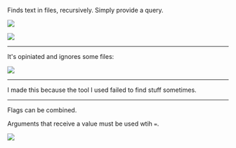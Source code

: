 Finds text in files, recursively. Simply provide a query.

![](https://i.imgur.com/BLN3VTM.jpg)

![](https://i.imgur.com/GrCC9Kc.jpg)

---

It's opiniated and ignores some files:

![](https://i.imgur.com/d3eZaTJ.jpg)

---

I made this because the tool I used failed to find stuff sometimes.

---

Flags can be combined.

Arguments that receive a value must be used wtih `=`.

![](https://i.imgur.com/2DG5M0k.jpg)